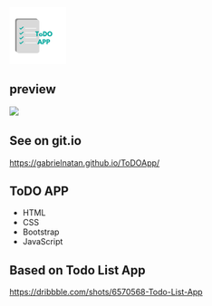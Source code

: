 <img  src="img/ToDO_APP.png">



preview
-------

<img  src="https://media.giphy.com/media/KbAufjmNmIzYNQVxDF/giphy.gif">

See on git.io
--------
https://gabrielnatan.github.io/ToDOApp/


ToDO APP
--------

- HTML
- CSS
- Bootstrap
- JavaScript



Based on Todo List App
-----------

https://dribbble.com/shots/6570568-Todo-List-App
